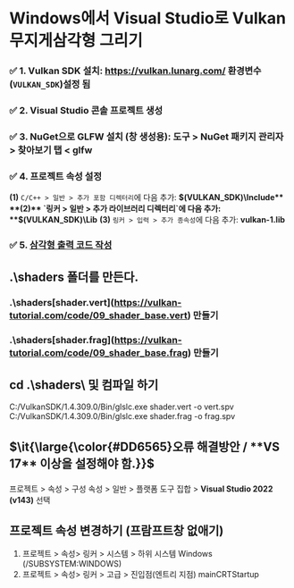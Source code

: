 # Windows에서 Visual Studio로 Vulkan 무지게삼각형 그리기
### ✅ 1. Vulkan SDK 설치: https://vulkan.lunarg.com/ 환경변수(`VULKAN_SDK`)설정 됨 
### ✅ 2. Visual Studio 콘솔 프로젝트 생성 
### ✅ 3. NuGet으로 GLFW 설치 (창 생성용): 도구 > NuGet 패키지 관리자 > 찾아보기 탭 < **glfw**
### ✅ 4. 프로젝트 속성 설정
**(1)** `C/C++ > 일반 > 추가 포함 디렉터리`에 다음 추가: **$(VULKAN_SDK)\Include**
**(2)** `링커 > 일반 > 추가 라이브러리 디렉터리`에 다음 추가: **$(VULKAN_SDK)\Lib**
**(3)** `링커 > 입력 > 추가 종속성`에 다음 추가: **vulkan-1.lib**
### ✅ 5. [삼각형 출력 코드 작성](https://docs.vulkan.org/tutorial/latest/_attachments/16_frames_in_flight.cpp)
## .\shaders 폴더를 만든다. 
### .\shaders\[shader.vert](https://vulkan-tutorial.com/code/09_shader_base.vert)  만들기
### .\shaders\[shader.frag](https://vulkan-tutorial.com/code/09_shader_base.frag) 만들기 
## cd .\shaders\ 및 컴파일 하기
C:/VulkanSDK/1.4.309.0/Bin/glslc.exe shader.vert -o vert.spv
C:/VulkanSDK/1.4.309.0/Bin/glslc.exe shader.frag -o frag.spv

## <p>$\it{\large{\color{#DD6565}오류 해결방안 / **VS 17** 이상을 설정해야 함.}}$</p>
프로젝트 > 속성 > 구성 속성 > 일반 > 플랫폼 도구 집합 > **Visual Studio 2022 (v143)** 선택

## 프로젝트 속성 변경하기 (프람프트창 없애기)
1. 프로젝트 > 속성> 링커 > 시스템 > 하위 시스템 Windows (/SUBSYSTEM:WINDOWS)
2. 프로젝트 > 속성> 링커 > 고급 > 진입점(엔트리 지점) mainCRTStartup
